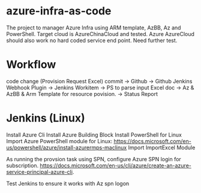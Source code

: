 # azure-infra-as-code

The project to manager Azure Infra using ARM template, AzBB, Az and PowerShell. 
Target cloud is AzureChinaCloud and tested. 
Azure AzureCloud should also work no hard coded service end point. Need further test.

Workflow
=========
code change (Provision Request Excel) commit
  -> Github 
    -> Github Jenkins Webhook Plugin 
      -> Jenkins Workitem 
        -> PS to parse input Excel doc
          -> Az & AzBB & Arm Template for resource povision. 
            -> Status Report

Jenkins (Linux)
================
Install Azure Cli
Install Azure Building Block
Install PowerShell for Linux
Import Azure PowerShell module for Linux: https://docs.microsoft.com/en-us/powershell/azure/install-azurermps-maclinux
Import ImportExcel Module

As running the provsion task using SPN, configure Azure SPN login for subscription. 
https://docs.microsoft.com/en-us/cli/azure/create-an-azure-service-principal-azure-cli.

Test Jenkins to ensure it works with Az spn logon 
